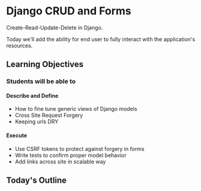# Django CRUD and Forms

Create-Read-Update-Delete in Django.

Today we'll add the ability for end user to fully interact with the application's resources.

## Learning Objectives

### Students will be able to

#### Describe and Define

- How to fine tune generic views of Django models
- Cross Site Request Forgery
- Keeping urls DRY

#### Execute

- Use CSRF tokens to protect against forgery in forms
- Write tests to confirm proper model behavior
- Add links across site in scalable way

## Today's Outline

<!-- To Be Completed By Instructor -->
